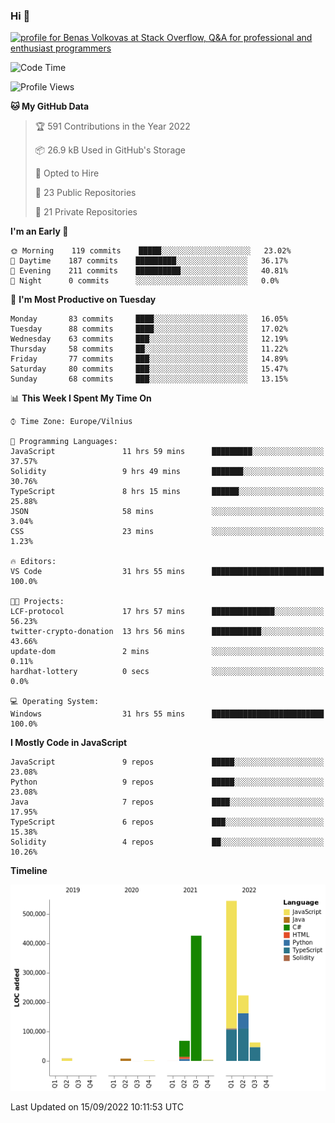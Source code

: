 ### Hi 👋
<a href="https://stackoverflow.com/users/14954249/benas-volkovas"><img src="https://stackoverflow.com/users/flair/14954249.png?theme=dark" width="208" height="58" alt="profile for Benas Volkovas at Stack Overflow, Q&amp;A for professional and enthusiast programmers" title="profile for Benas Volkovas at Stack Overflow, Q&amp;A for professional and enthusiast programmers"></a>

<!--START_SECTION:waka-->
![Code Time](http://img.shields.io/badge/Code%20Time-941%20hrs%2041%20mins-blue)

![Profile Views](http://img.shields.io/badge/Profile%20Views-5-blue)

**🐱 My GitHub Data** 

> 🏆 591 Contributions in the Year 2022
 > 
> 📦 26.9 kB Used in GitHub's Storage 
 > 
> 💼 Opted to Hire
 > 
> 📜 23 Public Repositories 
 > 
> 🔑 21 Private Repositories  
 > 
**I'm an Early 🐤** 

```text
🌞 Morning    119 commits    █████░░░░░░░░░░░░░░░░░░░░   23.02% 
🌆 Daytime    187 commits    █████████░░░░░░░░░░░░░░░░   36.17% 
🌃 Evening    211 commits    ██████████░░░░░░░░░░░░░░░   40.81% 
🌙 Night      0 commits      ░░░░░░░░░░░░░░░░░░░░░░░░░   0.0%

```
📅 **I'm Most Productive on Tuesday** 

```text
Monday       83 commits     ████░░░░░░░░░░░░░░░░░░░░░   16.05% 
Tuesday      88 commits     ████░░░░░░░░░░░░░░░░░░░░░   17.02% 
Wednesday    63 commits     ███░░░░░░░░░░░░░░░░░░░░░░   12.19% 
Thursday     58 commits     ██░░░░░░░░░░░░░░░░░░░░░░░   11.22% 
Friday       77 commits     ███░░░░░░░░░░░░░░░░░░░░░░   14.89% 
Saturday     80 commits     ███░░░░░░░░░░░░░░░░░░░░░░   15.47% 
Sunday       68 commits     ███░░░░░░░░░░░░░░░░░░░░░░   13.15%

```


📊 **This Week I Spent My Time On** 

```text
⌚︎ Time Zone: Europe/Vilnius

💬 Programming Languages: 
JavaScript               11 hrs 59 mins      █████████░░░░░░░░░░░░░░░░   37.57% 
Solidity                 9 hrs 49 mins       ███████░░░░░░░░░░░░░░░░░░   30.76% 
TypeScript               8 hrs 15 mins       ██████░░░░░░░░░░░░░░░░░░░   25.88% 
JSON                     58 mins             ░░░░░░░░░░░░░░░░░░░░░░░░░   3.04% 
CSS                      23 mins             ░░░░░░░░░░░░░░░░░░░░░░░░░   1.23%

🔥 Editors: 
VS Code                  31 hrs 55 mins      █████████████████████████   100.0%

🐱‍💻 Projects: 
LCF-protocol             17 hrs 57 mins      ██████████████░░░░░░░░░░░   56.23% 
twitter-crypto-donation  13 hrs 56 mins      ███████████░░░░░░░░░░░░░░   43.66% 
update-dom               2 mins              ░░░░░░░░░░░░░░░░░░░░░░░░░   0.11% 
hardhat-lottery          0 secs              ░░░░░░░░░░░░░░░░░░░░░░░░░   0.0%

💻 Operating System: 
Windows                  31 hrs 55 mins      █████████████████████████   100.0%

```

**I Mostly Code in JavaScript** 

```text
JavaScript               9 repos             █████░░░░░░░░░░░░░░░░░░░░   23.08% 
Python                   9 repos             █████░░░░░░░░░░░░░░░░░░░░   23.08% 
Java                     7 repos             ████░░░░░░░░░░░░░░░░░░░░░   17.95% 
TypeScript               6 repos             ███░░░░░░░░░░░░░░░░░░░░░░   15.38% 
Solidity                 4 repos             ██░░░░░░░░░░░░░░░░░░░░░░░   10.26%

```


**Timeline**

![Chart not found](https://raw.githubusercontent.com/BenasVolkovas/BenasVolkovas/main/charts/bar_graph.png) 


 Last Updated on 15/09/2022 10:11:53 UTC
<!--END_SECTION:waka-->
